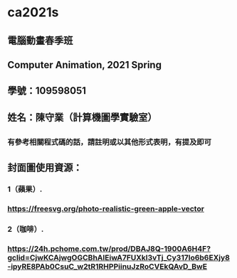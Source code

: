 # ca2021s
## 電腦動畫春季班
## Computer Animation, 2021 Spring
##
## 學號：109598051
## 姓名：陳守業（計算機圖學實驗室）
##
### 有參考相關程式碼的話，請註明或以其他形式表明，有提及即可
##
## 封面圖使用資源：
### 1（蘋果）.
### https://freesvg.org/photo-realistic-green-apple-vector
### 2（咖啡）.
### https://24h.pchome.com.tw/prod/DBAJ8Q-1900A6H4F?gclid=CjwKCAjwgOGCBhAlEiwA7FUXkl3vTj_Cy317lo6b6EXjy8-ipyRE8PAb0CsuC_w2tR1RHPPiinuJzRoCVEkQAvD_BwE
